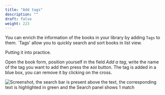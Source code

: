 ```yaml
---
title: "Add tags"
description: ""
draft: false
weight: 223
---
```

You can enrich the information of the books in your library by 
adding `Tags` to them. 
`Tags' allow you to quickly search and sort books in list view. 

<div class="info">
Putting it into practice.

Open the book form, position yourself in the field *Add a tag*, write 
the name of the tag you want to add then press the `Add` button. 
The tag is added in a blue box, you can remove it by clicking on 
the cross. 
</div>

<img src="../../resources/images/local-fr/thorium-tags.png" alt="Screenshot, the search bar is present above the text, the corresponding text is highlighted in green and the Search panel shows 1 match"/>